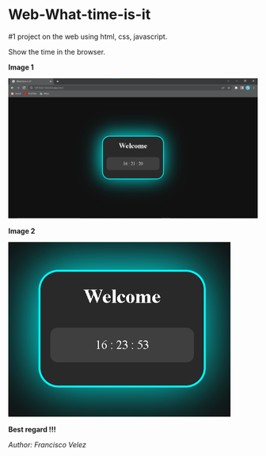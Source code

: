 # Web-What-time-is-it

#1 project on the web using html, css, javascript.

Show the time in the browser.

**Image 1**

![Image from the website](Image1.png)

**Image 2**

![Another Image from the web](Image2.png)

**Best regard !!!**

<cite>Author: Francisco Velez</cite>